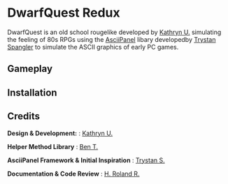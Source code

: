 # DwarfQuest Redux

DwarfQuest is an old school rougelike developed by [Kathryn U.](https://github.com/TheWelshEngineer) simulating the feeling of 80s RPGs using the [AsciiPanel](https://github.com/trystan/AsciiPanel) libary developedby [Trystan Spangler](https://github.com/trystan) to simulate the ASCII graphics of early PC games.

## Gameplay

## Installation

## Credits
**Design & Development:**
: [Kathryn U.](https://github.com/TheWelshEngineer)

**Helper Method Library**
: [Ben T.](https://github.com/BenTaylor25)

**AsciiPanel Framework & Initial Inspiration**
: [Trystan S.](https://github.com/trystan)

**Documentation & Code Review**
: [H. Roland R.]()
